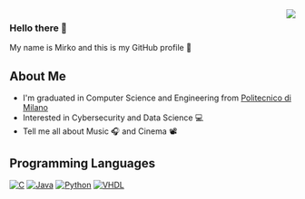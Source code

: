 <img align="right" src="https://komarev.com/ghpvc/?username=mirkoliveli&color=green&label=PROFILE+VIEWS&style=for-the-badge">


### Hello there 👋 
<div style="text-align: justify"> 
My name is Mirko and this is my GitHub profile 👤
</div>


## About Me
* I'm graduated in Computer Science and Engineering from [Politecnico di Milano](https://www.polimi.it/)
* Interested in Cybersecurity and Data Science 💻
* Tell me all about Music 🎧  and Cinema 📽


[comment]: <> (This is a comment, it will not be included)
[comment]: <> (in  the output file unless you use it in)
[comment]: <> (wakatime API KEY: 74f4c1d9-a527-468c-af4b-41e577f5ba8e)





## Programming Languages

[![C](https://img.shields.io/badge/c%20-%2300599C.svg?&style=for-the-badge&logo=c&logoColor=white)](<https://en.wikipedia.org/wiki/C_(programming_language)>)
[![Java](https://img.shields.io/badge/java-%23ED8B00.svg?&style=for-the-badge&logo=java&logoColor=white)](https://www.java.com/)
[![Python](https://img.shields.io/badge/python%20-%2314354C.svg?&style=for-the-badge&logo=python&logoColor=white)](https://www.python.org/)
[![VHDL](https://img.shields.io/badge/-VHDL-lightgrey?style=for-the-badge&logo=xilinx&logoColor=red)](https://en.wikipedia.org/wiki/VHDL)

